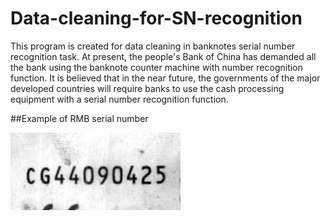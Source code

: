 # Data-cleaning-for-SN-recognition
This program is created for data cleaning in banknotes serial number recognition task. At present, the people's Bank of China has demanded all the bank using the banknote counter machine with number recognition function. It is believed that in the near future, the governments of the major developed countries will require banks to use the cash processing equipment with a serial number recognition function.

##Example of RMB serial number

![RMB05](https://github.com/yaojincao/Data-cleaning-for-SN-recognition/blob/master/2P06n0000008N0013F3_CG44090425.bmp)
